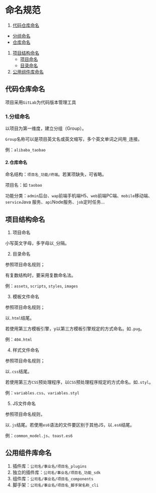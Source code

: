 # 命名规范

1. [代码仓库命名](#代码仓库命名)
- [分组命名](#1分组命名)
- [仓库命名](#仓库命名)
1. [项目结构命名](#项目结构命名)
    - [项目命名](#项目命名)
    - [目录命名](#目录命名)
1. [公用组件库命名](#公用组件库命名)

## 代码仓库命名

项目采用`GitLab`为代码版本管理工具

### 1.分组命名

以项目为第一维度，建立分组（Group）。

`Group`名称可以是项目英文名或英文缩写，多个英文单词之间用`_`连接。

例：`alibaba_taobao`

#### 2.仓库命名

命名结构：`项目名_功能/终端`。若某项缺失，可省略。

项目名：如 `taobao`

功能分类：`admin`后台、`wap`前端手机端H5、`web`前端PC端、`mobile`移动端、`service`Java 服务、`api`Node服务、`job`定时任务...

## 项目结构命名
1. 项目命名

小写英文字母，多字母以`_`分隔。

2. 目录命名

参照项目命名规则；

有复数结构时，要采用复数命名法。

例：`assets`, `scripts`, `styles`, `images`

3. 模板文件命名

参照项目命名规则；

以`.html`结尾。

若使用第三方模板引擎，y以第三方模板引擎规定的方式命名。如`.pug`。

例：`404.html`

4. 样式文件命名

参照项目命名规则；

以`.css`结尾。

若使用第三方`CSS`预处理程序，以`CSS`预处理程序规定的方式命名。如`.styl`。

例：`variables.css`、`variables.styl`

5. JS文件命名

参照项目命名规则，

以`.js`结尾。若使用`es6`语法的文件要区别于其他JS，以`.es6`结尾。

例：`common_model.js`、`toast.es6`

## 公用组件库命名

1. 插件库：`公司名/事业名/项目名_plugins`
1. 独立的插件库：`公司名/事业名/项目名_功能_sdk`
1. 组件库：`公司名/事业名/项目名_components`
1. 脚手架：`公司名/事业名/项目名_脚手架名称_cli`
